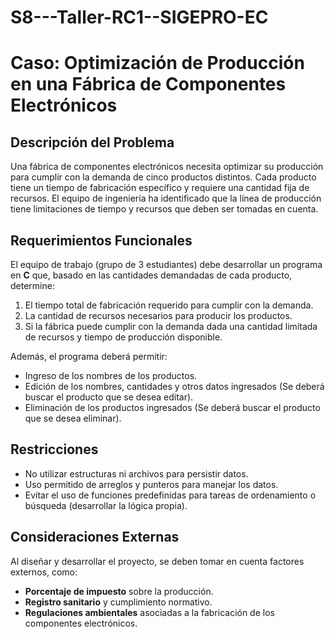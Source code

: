 # S8---Taller-RC1--SIGEPRO-EC

# Caso: Optimización de Producción en una Fábrica de Componentes Electrónicos

## Descripción del Problema

Una fábrica de componentes electrónicos necesita optimizar su producción para cumplir con la demanda de cinco productos distintos. Cada producto tiene un tiempo de fabricación específico y requiere una cantidad fija de recursos. El equipo de ingeniería ha identificado que la línea de producción tiene limitaciones de tiempo y recursos que deben ser tomadas en cuenta.

## Requerimientos Funcionales

El equipo de trabajo (grupo de 3 estudiantes) debe desarrollar un programa en **C** que, basado en las cantidades demandadas de cada producto, determine:

1. El tiempo total de fabricación requerido para cumplir con la demanda.
2. La cantidad de recursos necesarios para producir los productos.
3. Si la fábrica puede cumplir con la demanda dada una cantidad limitada de recursos y tiempo de producción disponible.

Además, el programa deberá permitir:

- Ingreso de los nombres de los productos.
- Edición de los nombres, cantidades y otros datos ingresados (Se deberá buscar el producto que se desea editar).
- Eliminación de los productos ingresados (Se deberá buscar el producto que se desea eliminar).

## Restricciones

- No utilizar estructuras ni archivos para persistir datos.
- Uso permitido de arreglos y punteros para manejar los datos.
- Evitar el uso de funciones predefinidas para tareas de ordenamiento o búsqueda (desarrollar la lógica propia).

## Consideraciones Externas

Al diseñar y desarrollar el proyecto, se deben tomar en cuenta factores externos, como:

- **Porcentaje de impuesto** sobre la producción.
- **Registro sanitario** y cumplimiento normativo.
- **Regulaciones ambientales** asociadas a la fabricación de los componentes electrónicos.
